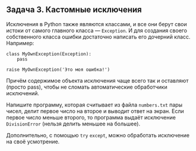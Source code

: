 ## Задача 3. Кастомные исключения
Исключения в Python также являются классами, и все они берут свои истоки от самого главного класса — `Exception`. И для создания своего собственного класса ошибки достаточно написать его дочерний класс. Например:
```
class MyOwnException(Exception):
    pass

raise MyOwnException('Это моя ошибка!')
```
 

Причём содержимое объекта исключения чаще всего так и оставляют (просто pass), чтобы не сломать автоматические обработчики исключений.

Напишите программу, которая считывает из файла `numbers.txt` пары чисел, делит первое число на второе и выводит ответ на экран. Если первое число меньше второго, то программа выдаёт исключение `DivisionError` (нельзя делить меньшее на большее). 

Дополнительно, с помощью `try` `except`, можно обработать исключение на своё усмотрение.

